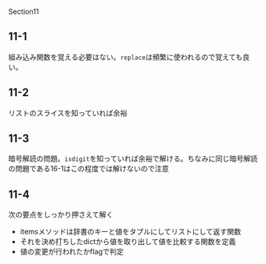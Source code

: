 Section11

## 11-1
組み込み関数を覚える必要はない。`replace`は頻繁に使われるので覚えても良い。

## 11-2
リストのスライスを知っていれば余裕

## 11-3
暗号解読の問題。`isdigit`を知っていれば余裕で解ける。ちなみに同じ暗号解読の問題である16-1はこの程度では解けないので注意

## 11-4
次の要点をしっかり押さえて解く
- itemsメソッドは辞書のキーと値をタプルにしてリストにして返す関数
- それを決め打ちしたdictから値を取り出して値を比較する関数を定義
- 値の変更が行われたかflagで判定
